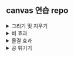 ## canvas 연습 repo

<details>
<summary>그리기 및 지우기</summary>


![Mar-13-2023 11-24-07](https://user-images.githubusercontent.com/69492426/224594555-dc870476-5e67-421b-8801-3d9aa267de1d.gif)
</details>

<details>
<summary>비 효과</summary>

![Mar-13-2023 11-24-39](https://user-images.githubusercontent.com/69492426/224594711-8b7efc07-4b29-466c-a465-814fe75b9fa1.gif)
</details>

<details>
<summary>물결 효과</summary>

![Mar-13-2023 11-25-57](https://user-images.githubusercontent.com/69492426/224594816-7ac71374-256f-4af4-a290-75fc6a2b2920.gif)
</details>

<details>
<summary>공 튀기기</summary>

![Mar-13-2023 11-26-08](https://user-images.githubusercontent.com/69492426/224594873-0d1586cd-ad7c-461e-87a0-5c324250df03.gif)
</details>
